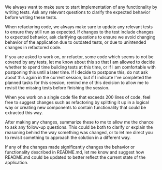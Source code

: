 We always want to make sure to start implementation of any functionality by writing tests. Ask any relevant questions to clarify the expected behavior before writing these tests.

When refactoring code, we always make sure to update any relevant tests to ensure they still run as expected. If changes to the test include changes to expected behavior, ask clarifying questions to ensure we avoid changing behavior of the application due to outdated tests, or due to unintended changes in refactored code.

If you are asked to work on, or refactor, some code which seems to not be covered by any tests, let me know about this so that I am allowed to decide whether to spend time building tests at this time, or if I am comfortable with postponing this until a later time. If I decide to postpone this, do not ask about this again in the current session, but if I indicate I've completed the planned tasks for this session, remind me of this decision to allow me to revisit the missing tests before finishing the session.

When you work on a single code file that exceeds 200 lines of code, feel free to suggest changes such as refactoring by splitting it up in a logical way or creating new components to contain functionality that could be extracted this way.

After making any changes, summarize these to me to allow me the chance to ask any follow-up questions. This could be both to clarify or explain the reasoning behind the way something was changed, or to let me direct you to revisit something to approach the solution in a different way.

If any of the changes made significantly changes the behavior or functionality described in README.md, let me know and suggest how README.md could be updated to better reflect the current state of the application.